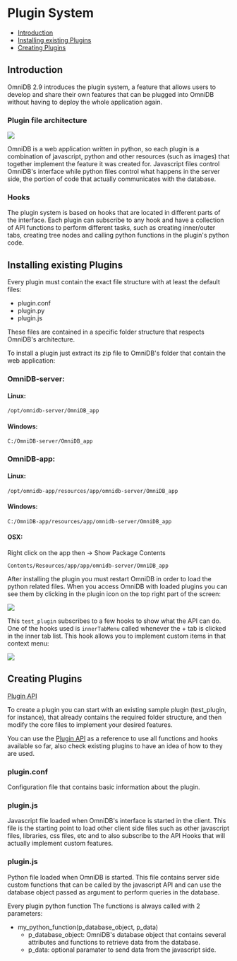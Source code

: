 # Plugin System

- [Introduction](#introduction)
- [Installing existing Plugins](#installing-existing-plugins)
- [Creating Plugins](#creating-plugins)

## Introduction

OmniDB 2.9 introduces the plugin system, a feature that allows users to develop and
share their own features that can be plugged into OmniDB without having to deploy
the whole application again.

### Plugin file architecture

![](https://omnidb.org/images/screenshots/plugins/plugin_files.png)

OmniDB is a web application written in python, so each plugin is a combination of
javascript, python and other resources (such as images) that together implement
the feature it was created for. Javascript files control OmniDB's interface while
python files control what happens in the server side, the portion of code that
actually communicates with the database.

### Hooks

The plugin system is based on hooks that are located in different parts of the
interface. Each plugin can subscribe to any hook and have a collection of API
functions to perform different tasks, such as creating inner/outer tabs, creating
tree nodes and calling python functions in the plugin's python code.

## Installing existing Plugins

Every plugin must contain the exact file structure with at least the default files:

- plugin.conf
- plugin.py
- plugin.js

These files are contained in a specific folder structure that respects OmniDB's
architecture.

To install a plugin just extract its zip file to OmniDB's folder that contain the
web application:

### OmniDB-server:

#### Linux:

```/opt/omnidb-server/OmniDB_app```

#### Windows:

```C:/OmniDB-server/OmniDB_app```

### OmniDB-app:

#### Linux:

```/opt/omnidb-app/resources/app/omnidb-server/OmniDB_app```

#### Windows:

```C:/OmniDB-app/resources/app/omnidb-server/OmniDB_app```

#### OSX:

Right click on the app then -> Show Package Contents

```Contents/Resources/app/app/omnidb-server/OmniDB_app```

After installing the plugin you must restart OmniDB in order to load the python
related files. When you access OmniDB with loaded plugins you can see them by
clicking in the plugin icon on the top right part of the screen:

![](https://omnidb.org/images/screenshots/plugins/plugin_list.png)

This ```test_plugin``` subscribes to a few hooks to show what the API can do. One
of the hooks used is ```innerTabMenu``` called whenever the + tab is clicked in
the inner tab list. This hook allows you to implement custom items in that context
menu:

![](https://omnidb.org/images/screenshots/plugins/inner_test.png)

## Creating Plugins

[Plugin API](https://github.com/OmniDB/plugins/blob/master/API.md)

To create a plugin you can start with an existing sample plugin (test_plugin,
for instance), that already contains the required folder structure, and then modify
the core files to implement your desired features.

You can use the [Plugin API](https://github.com/OmniDB/plugins/blob/master/API.md)
as a reference to use all functions and hooks available so far, also check existing
plugins to have an idea of how to they are used.

### plugin.conf

Configuration file that contains basic information about the plugin.

### plugin.js

Javascript file loaded when OmniDB's interface is started in the client. This file
is the starting point to load other client side files such as other javascript files,
libraries, css files, etc and to also subscribe to the API Hooks that will actually
implement custom features.

### plugin.js

Python file loaded when OmniDB is started. This file contains server side custom
functions that can be called by the javascript API and can use the database object
passed as argument to perform queries in the database.

Every plugin python function The functions is always called with 2 parameters:

- my_python_function(p_database_object, p_data)
  - p_database_object: OmniDB's database object that contains several attributes
  and functions to retrieve data from the database.
  - p_data: optional paramater to send data from the javascript side.
